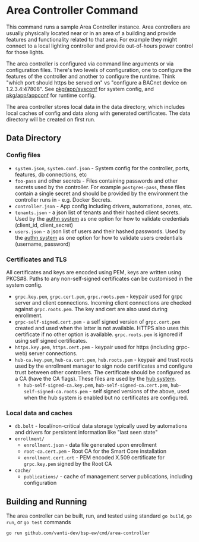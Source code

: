 Area Controller Command
=======================

This command runs a sample Area Controller instance. Area controllers are usually physically located near or in an area
of a building and provide features and functionality related to that area. For example they might connect to a local
lighting controller and provide out-of-hours power control for those lights.

The area controller is configured via command line arguments or via configuration files. There's two levels of
configuration, one to configure the features of the controller and another to configure the runtime. Think "which port
should https be served on" vs "configure a BACnet device on 1.2.3.4:47808".
See [pkg/app/sysconf](../../pkg/app/sysconf) for system config, and [pkg/app/appconf](../../pkg/app/appconf) for runtime
config.

The area controller stores local data in the data directory, which includes local caches of config and data along with
generated certificates. The data directory will be created on first run.

## Data Directory

### Config files

- `system.json`, `system.conf.json` - System config for the controller, ports, features, db connections, etc
- `foo-pass` and other secrets - Files containing passwords and other secrets used by the controller. For
  example `postgres-pass`, these files contain a single secret and should be provided by the environment the controller
  runs in - e.g. Docker Secrets.
- `controller.json` - App config including drivers, automations, zones, etc.
- `tenants.json` - a json list of tenants and their hashed client secrets. Used by
  the [authn system](../../pkg/system/authn) as one option for how to validate credentials (client_id, client_secret)
- `users.json` - a json list of users and their hashed passwords. Used by the [authn system](../../pkg/system/authn) as
  one option for how to validate users credentials (username, password)

### Certificates and TLS

All certificates and keys are encoded using PEM, keys are written using PKCS#8. Paths to any non-self-signed
certificates can be customised in the system config.

- `grpc.key.pem`, `grpc.cert.pem`, `grpc.roots.pem` - keypair used for grpc server and client connections. Incoming
  client connections are checked against `grpc.roots.pem`. The key and cert are also used during enrollment.
- `grpc-self-signed.cert.pem` - a self signed version of `grpc.cert.pem` created and used when the latter is not
  available. HTTPS also uses this certificate if no other option is available. `grpc.roots.pem` is ignored if using self
  signed certificates.
- `https.key.pem`, `https.cert.pem` - keypair used for https (including grpc-web) server connections.
- `hub-ca.key.pem`, `hub-ca.cert.pem`, `hub.roots.pem` - keypair and trust roots used by the enrollment manager to sign
  node certificates amd configure trust between other controllers. The certificate should be configured as a CA (have
  the CA flags). These files are used by the [hub system](../../pkg/system/hub).
    - `hub-self-signed-ca.key.pem`, `hub-self-signed-ca.cert.pem`, `hub-self-signed-ca.roots.pem` - self signed versions
      of the above, used when the hub system is enabled but no certificates are configured.

### Local data and caches

- `db.bolt` - local/non-critical data storage typically used by automations and drivers for persistent information
  like "last seen state"
- `enrollment/`
    - `enrollment.json` - data file generated upon enrollment
    - `root-ca.cert.pem` - Root CA for the Smart Core installation
    - `enrollment.cert.crt` - PEM encoded X.509 certificate for `grpc.key.pem` signed by the Root CA
- `cache/`
    - `publications/` - cache of management server publications, including configuration

## Building and Running

The area controller can be built, run, and tested using standard `go build`, `go run`, or `go test` commands

```shell
go run github.com/vanti-dev/bsp-ew/cmd/area-controller
```
